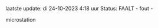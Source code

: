 laatste update: 
di 24-10-2023  4:18   uur 
Status: FAALT - fout - 
<div class="service R">microstation</div>